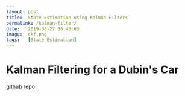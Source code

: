```yaml
---
layout: post
title:  State Estimation using Kalman Filters
permalink: /kalman-filter/
date:   2019-08-27 08:45:00
image:  ekf.png
tags:   [State Estimation]
---
```

# Kalman Filtering for a Dubin's Car


[github repo](https://github.com/ashwath-karthikeyan/kalman-filter)